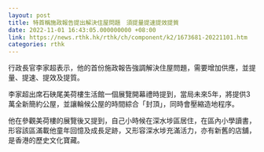 ```yaml
---
layout: post
title: 特首稱施政報告提出解決住屋問題　須提量提速提效提質
date: 2022-11-01 16:43:05.000000000 +08:00
link: https://news.rthk.hk/rthk/ch/component/k2/1673681-20221101.htm
categories: rthk
---
```


行政長官李家超表示，他的首份施政報告強調解決住屋問題，需要增加供應，並提量、提速、提效及提質。

李家超出席石硤尾美荷樓生活館一個展覽開幕禮時提到，當局未來5年，將提供3萬全新簡約公屋，並讓輪候公屋的時間綜合「封頂」，同時會壓縮造地程序。

他在參觀美荷樓的展覽後又提到，自己小時候在深水埗區居住，在區內小學讀書，形容該區滿載他童年回憶及成長足跡，又形容深水埗充滿活力，亦有新舊的店舖，是香港的歷史文化寶藏。
